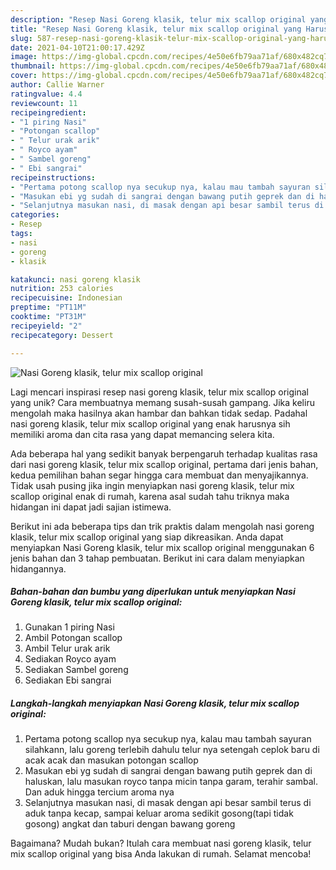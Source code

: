```yaml
---
description: "Resep Nasi Goreng klasik, telur mix scallop original yang Harus Anda Coba"
title: "Resep Nasi Goreng klasik, telur mix scallop original yang Harus Anda Coba"
slug: 587-resep-nasi-goreng-klasik-telur-mix-scallop-original-yang-harus-anda-coba
date: 2021-04-10T21:00:17.429Z
image: https://img-global.cpcdn.com/recipes/4e50e6fb79aa71af/680x482cq70/nasi-goreng-klasik-telur-mix-scallop-original-foto-resep-utama.jpg
thumbnail: https://img-global.cpcdn.com/recipes/4e50e6fb79aa71af/680x482cq70/nasi-goreng-klasik-telur-mix-scallop-original-foto-resep-utama.jpg
cover: https://img-global.cpcdn.com/recipes/4e50e6fb79aa71af/680x482cq70/nasi-goreng-klasik-telur-mix-scallop-original-foto-resep-utama.jpg
author: Callie Warner
ratingvalue: 4.4
reviewcount: 11
recipeingredient:
- "1 piring Nasi"
- "Potongan scallop"
- " Telur urak arik"
- " Royco ayam"
- " Sambel goreng"
- " Ebi sangrai"
recipeinstructions:
- "Pertama potong scallop nya secukup nya, kalau mau tambah sayuran silahkann, lalu goreng terlebih dahulu telur nya setengah ceplok baru di acak acak dan masukan potongan scallop"
- "Masukan ebi yg sudah di sangrai dengan bawang putih geprek dan di haluskan, lalu masukan royco tanpa micin tanpa garam, terahir sambal. Dan aduk hingga tercium aroma nya"
- "Selanjutnya masukan nasi, di masak dengan api besar sambil terus di aduk tanpa kecap, sampai keluar aroma sedikit gosong(tapi tidak gosong) angkat dan taburi dengan bawang goreng"
categories:
- Resep
tags:
- nasi
- goreng
- klasik

katakunci: nasi goreng klasik 
nutrition: 253 calories
recipecuisine: Indonesian
preptime: "PT11M"
cooktime: "PT31M"
recipeyield: "2"
recipecategory: Dessert

---
```



![Nasi Goreng klasik, telur mix scallop original](https://img-global.cpcdn.com/recipes/4e50e6fb79aa71af/680x482cq70/nasi-goreng-klasik-telur-mix-scallop-original-foto-resep-utama.jpg)

Lagi mencari inspirasi resep nasi goreng klasik, telur mix scallop original yang unik? Cara membuatnya memang susah-susah gampang. Jika keliru mengolah maka hasilnya akan hambar dan bahkan tidak sedap. Padahal nasi goreng klasik, telur mix scallop original yang enak harusnya sih memiliki aroma dan cita rasa yang dapat memancing selera kita.



Ada beberapa hal yang sedikit banyak berpengaruh terhadap kualitas rasa dari nasi goreng klasik, telur mix scallop original, pertama dari jenis bahan, kedua pemilihan bahan segar hingga cara membuat dan menyajikannya. Tidak usah pusing jika ingin menyiapkan nasi goreng klasik, telur mix scallop original enak di rumah, karena asal sudah tahu triknya maka hidangan ini dapat jadi sajian istimewa.


Berikut ini ada beberapa tips dan trik praktis dalam mengolah nasi goreng klasik, telur mix scallop original yang siap dikreasikan. Anda dapat menyiapkan Nasi Goreng klasik, telur mix scallop original menggunakan 6 jenis bahan dan 3 tahap pembuatan. Berikut ini cara dalam menyiapkan hidangannya.

<!--inarticleads1-->

##### Bahan-bahan dan bumbu yang diperlukan untuk menyiapkan Nasi Goreng klasik, telur mix scallop original:

1. Gunakan 1 piring Nasi
1. Ambil Potongan scallop
1. Ambil  Telur urak arik
1. Sediakan  Royco ayam
1. Sediakan  Sambel goreng
1. Sediakan  Ebi sangrai




<!--inarticleads2-->

##### Langkah-langkah menyiapkan Nasi Goreng klasik, telur mix scallop original:

1. Pertama potong scallop nya secukup nya, kalau mau tambah sayuran silahkann, lalu goreng terlebih dahulu telur nya setengah ceplok baru di acak acak dan masukan potongan scallop
1. Masukan ebi yg sudah di sangrai dengan bawang putih geprek dan di haluskan, lalu masukan royco tanpa micin tanpa garam, terahir sambal. Dan aduk hingga tercium aroma nya
1. Selanjutnya masukan nasi, di masak dengan api besar sambil terus di aduk tanpa kecap, sampai keluar aroma sedikit gosong(tapi tidak gosong) angkat dan taburi dengan bawang goreng




Bagaimana? Mudah bukan? Itulah cara membuat nasi goreng klasik, telur mix scallop original yang bisa Anda lakukan di rumah. Selamat mencoba!
